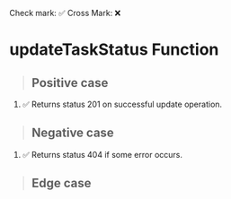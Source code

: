 Check mark: ✅
Cross Mark: ❌

# updateTaskStatus Function

> ## Positive case
1. ✅ Returns status 201 on successful update operation.

> ## Negative case
1. ✅ Returns status 404 if some error occurs.

> ## Edge case
